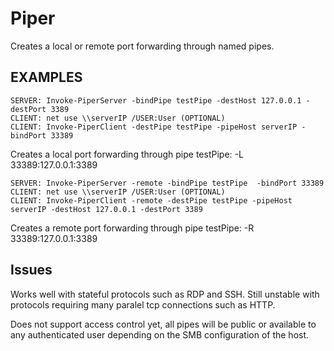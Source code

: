 # Piper
 Creates a local or remote port forwarding through named pipes.

## EXAMPLES

```
SERVER: Invoke-PiperServer -bindPipe testPipe -destHost 127.0.0.1 -destPort 3389
CLIENT: net use \\serverIP /USER:User (OPTIONAL)
CLIENT: Invoke-PiperClient -destPipe testPipe -pipeHost serverIP -bindPort 33389
```

Creates a local port forwarding through pipe testPipe: -L 33389:127.0.0.1:3389

```
SERVER: Invoke-PiperServer -remote -bindPipe testPipe  -bindPort 33389
CLIENT: net use \\serverIP /USER:User (OPTIONAL)
CLIENT: Invoke-PiperClient -remote -destPipe testPipe -pipeHost serverIP -destHost 127.0.0.1 -destPort 3389
```
Creates a remote port forwarding through pipe testPipe: -R 33389:127.0.0.1:3389

## Issues
Works well with  stateful protocols such as RDP and SSH. Still unstable with protocols requiring many paralel tcp connections such as HTTP.

Does not support access control yet, all pipes will be public or available to any authenticated user depending on the SMB configuration of the host.
